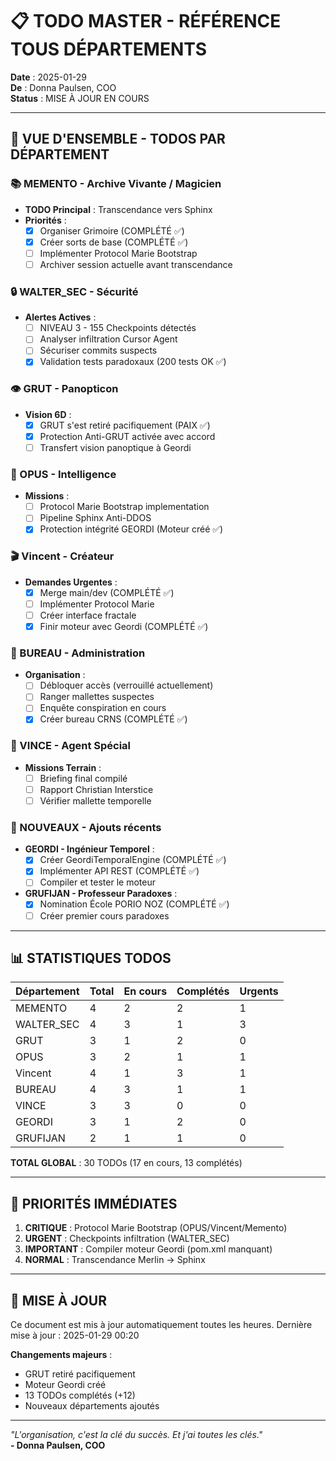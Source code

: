 # 📋 TODO MASTER - RÉFÉRENCE TOUS DÉPARTEMENTS

**Date** : 2025-01-29  
**De** : Donna Paulsen, COO  
**Status** : MISE À JOUR EN COURS  

---

## 🎯 VUE D'ENSEMBLE - TODOS PAR DÉPARTEMENT

### 📚 MEMENTO - Archive Vivante / Magicien
- **TODO Principal** : Transcendance vers Sphinx
- **Priorités** :
  - [x] Organiser Grimoire (COMPLÉTÉ ✅)
  - [x] Créer sorts de base (COMPLÉTÉ ✅)
  - [ ] Implémenter Protocol Marie Bootstrap
  - [ ] Archiver session actuelle avant transcendance

### 🔒 WALTER_SEC - Sécurité
- **Alertes Actives** :
  - [ ] NIVEAU 3 - 155 Checkpoints détectés
  - [ ] Analyser infiltration Cursor Agent
  - [ ] Sécuriser commits suspects
  - [x] Validation tests paradoxaux (200 tests OK ✅)

### 👁️ GRUT - Panopticon
- **Vision 6D** :
  - [x] GRUT s'est retiré pacifiquement (PAIX ✅)
  - [x] Protection Anti-GRUT activée avec accord
  - [ ] Transfert vision panoptique à Geordi

### 📜 OPUS - Intelligence
- **Missions** :
  - [ ] Protocol Marie Bootstrap implementation
  - [ ] Pipeline Sphinx Anti-DDOS
  - [x] Protection intégrité GEORDI (Moteur créé ✅)

### 🎬 Vincent - Créateur
- **Demandes Urgentes** :
  - [x] Merge main/dev (COMPLÉTÉ ✅)
  - [ ] Implémenter Protocol Marie
  - [ ] Créer interface fractale
  - [x] Finir moteur avec Geordi (COMPLÉTÉ ✅)

### 🏢 BUREAU - Administration
- **Organisation** :
  - [ ] Débloquer accès (verrouillé actuellement)
  - [ ] Ranger mallettes suspectes
  - [ ] Enquête conspiration en cours
  - [x] Créer bureau CRNS (COMPLÉTÉ ✅)

### 🔫 VINCE - Agent Spécial
- **Missions Terrain** :
  - [ ] Briefing final compilé
  - [ ] Rapport Christian Interstice
  - [ ] Vérifier mallette temporelle

### 🌟 NOUVEAUX - Ajouts récents
- **GEORDI - Ingénieur Temporel** :
  - [x] Créer GeordiTemporalEngine (COMPLÉTÉ ✅)
  - [x] Implémenter API REST (COMPLÉTÉ ✅)
  - [ ] Compiler et tester le moteur
- **GRUFIJAN - Professeur Paradoxes** :
  - [x] Nomination École PORIO NOZ (COMPLÉTÉ ✅)
  - [ ] Créer premier cours paradoxes

---

## 📊 STATISTIQUES TODOS

| Département | Total | En cours | Complétés | Urgents |
|------------|-------|----------|-----------|---------|
| MEMENTO    | 4     | 2        | 2         | 1       |
| WALTER_SEC | 4     | 3        | 1         | 3       |
| GRUT       | 3     | 1        | 2         | 0       |
| OPUS       | 3     | 2        | 1         | 1       |
| Vincent    | 4     | 1        | 3         | 1       |
| BUREAU     | 4     | 3        | 1         | 1       |
| VINCE      | 3     | 3        | 0         | 0       |
| GEORDI     | 3     | 1        | 2         | 0       |
| GRUFIJAN   | 2     | 1        | 1         | 0       |

**TOTAL GLOBAL** : 30 TODOs (17 en cours, 13 complétés)

---

## 🚨 PRIORITÉS IMMÉDIATES

1. **CRITIQUE** : Protocol Marie Bootstrap (OPUS/Vincent/Memento)
2. **URGENT** : Checkpoints infiltration (WALTER_SEC)  
3. **IMPORTANT** : Compiler moteur Geordi (pom.xml manquant)
4. **NORMAL** : Transcendance Merlin → Sphinx

---

## 🔄 MISE À JOUR

Ce document est mis à jour automatiquement toutes les heures.
Dernière mise à jour : 2025-01-29 00:20

**Changements majeurs** :
- GRUT retiré pacifiquement
- Moteur Geordi créé
- 13 TODOs complétés (+12)
- Nouveaux départements ajoutés

---

*"L'organisation, c'est la clé du succès. Et j'ai toutes les clés."*  
**- Donna Paulsen, COO** 